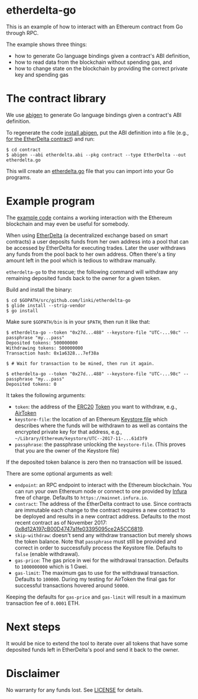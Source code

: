 # etherdelta-go

This is an example of how to interact with an Ethereum contract from Go through RPC.

The example shows three things:
* how to generate Go language bindings given a contract's ABI definition,
* how to read data from the blockchain without spending gas, and
* how to change state on the blockchain by providing the correct private key and spending gas

# The contract library

We use [abigen](https://github.com/ethereum/go-ethereum/tree/v1.7.2/cmd/abigen)
to generate Go language bindings given a contract's ABI definition.

To regenerate the code [install abigen](https://github.com/ethereum/go-ethereum/tree/v1.7.2#building-the-source), put the ABI definition into a file (e.g., [for the EtherDelta contract](https://etherscan.io/address/0x8d12a197cb00d4747a1fe03395095ce2a5cc6819#code)) and run:

```console
$ cd contract
$ abigen --abi etherdelta.abi --pkg contract --type EtherDelta --out etherdelta.go
```

This will create an [etherdelta.go](contract/etherdelta.go) file that you can import into your Go programs.

# Example program

The [example code](main.go) contains a working interaction with the Ethereum blockchain and may even be useful for somebody.

When using [EtherDelta](https://etherdelta.com/) (a decentralized exchange based on smart contracts) a user deposits funds from her own address into a pool that can be accessed by EtherDelta for executing trades. Later the user withdraws any funds from the pool back to her own address. Often there's a tiny amount left in the pool which is tedious to withdraw manually.

`etherdelta-go` to the rescue; the following command will withdraw any remaining deposited funds back to the owner for a given token.

Build and install the binary:

```console
$ cd $GOPATH/src/github.com/linki/etherdelta-go
$ glide install --strip-vendor
$ go install
```

Make sure `$GOPATH/bin` is in your `$PATH`, then run it like that:

```console
$ etherdelta-go --token "0x27d...488" --keystore-file "UTC-...98c" --passphrase "my...pass"
Deposited tokens: 500000000
Withdrawing tokens: 500000000
Transaction hash: 0x1a6328...7ef38a

$ # Wait for transaction to be mined, then run it again.

$ etherdelta-go --token "0x27d...488" --keystore-file "UTC-...98c" --passphrase "my...pass"
Deposited tokens: 0
```

It takes the following arguments:
* `token`: the address of the [ERC20](https://theethereum.wiki/w/index.php/ERC20_Token_Standard) [Token](https://etherscan.io/tokens) you want to withdraw, e.g., [AirToken](https://etherscan.io/token/0x27dce1ec4d3f72c3e457cc50354f1f975ddef488)
* `keystore-file`: the location of an Ethereum [Keystore file](https://theethereum.wiki/w/index.php/Accounts,_Addresses,_Public_And_Private_Keys,_And_Tokens#UTC_JSON_Keystore_File) which describes where the funds will be withdrawn to as well as contains the encrypted private key for that address, e.g., `~/Library/Ethereum/keystore/UTC--2017-11-...61d3f9`
* `passphrase`: the passphrase unlocking the `keystore-file`. (This proves that you are the owner of the Keystore file)

If the deposited token balance is zero then no transaction will be issued.

There are some optional arguments as well:
* `endpoint`: an RPC endpoint to interact with the Ethereum blockchain. You can run your own Ethereum node or connect to one provided by [Infura](https://infura.io/) free of charge. Defaults to `https://mainnet.infura.io`.
* `contract`: The address of the EtherDelta contract to use. Since contracts are immutable each change to the contract requires a new contract to be deployed and results in a new contract address. Defaults to the most recent contract as of November 2017: [0x8d12A197cB00D4747a1fe03395095ce2A5CC6819](https://etherscan.io/address/0x8d12A197cB00D4747a1fe03395095ce2A5CC6819).
* `skip-withdraw`: doesn't send any withdraw transaction but merely shows the token balance. Note that `passphrase` must still be provided and correct in order to successfully process the Keystore file. Defaults to `false` (enable withdrawal).
* `gas-price`: The gas price in wei for the withdrawal transaction. Defaults to `1000000000` which is 1 Gwei.
* `gas-limit`: The maximum gas to use for the withdrawal transaction. Defaults to `100000`. During my testing for AirToken the final gas for successful transactions hovered around `50000`.

Keeping the defaults for `gas-price` and `gas-limit` will result in a maximum transaction fee of `0.0001` ETH.

# Next steps

It would be nice to extend the tool to iterate over all tokens that have some deposited funds left in EtherDelta's pool and send it back to the owner.

# Disclaimer

No warranty for any funds lost. See [LICENSE](LICENSE) for details.
